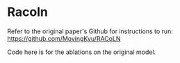 # Racoln

Refer to the original paper's Github for instructions to run: https://github.com/MovingKyu/RACoLN

Code here is for the ablations on the original model.
